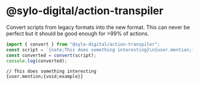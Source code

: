 # @sylo-digital/action-transpiler

Convert scripts from legacy formats into the new format. This can never be perfect but it should be good enough for >99% of actions.

```ts
import { convert } from "@sylo-digital/action-transpiler";
const script = `{note;This does something interesting}\n{user.mention;{note;example}}`;
const converted = convert(script);
console.log(converted);
```

```
// This does something interesting
{user.mention;{void;example}}
```
